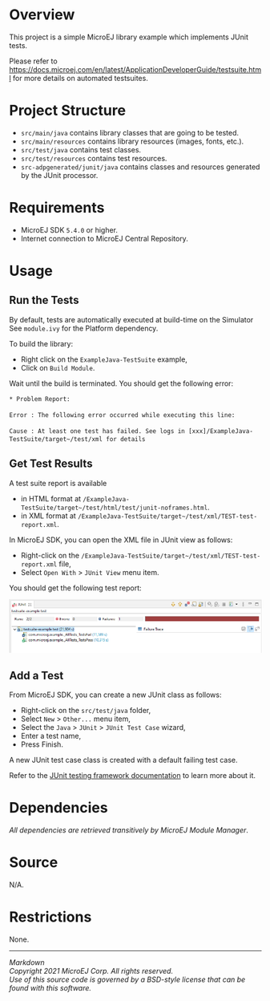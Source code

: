 # Overview

This project is a simple MicroEJ library example which implements JUnit tests.

Please refer to https://docs.microej.com/en/latest/ApplicationDeveloperGuide/testsuite.html for more details on automated testsuites.

# Project Structure

* `src/main/java` contains library classes that are going to be tested.
* `src/main/resources` contains library resources (images, fonts, etc.).
* `src/test/java` contains test classes.
* `src/test/resources` contains test resources.
* `src-adpgenerated/junit/java` contains classes and resources generated by the JUnit processor.

# Requirements

* MicroEJ SDK ``5.4.0`` or higher.
* Internet connection to MicroEJ Central Repository.

# Usage

## Run the Tests

By default, tests are automatically executed at build-time on the Simulator 
See `module.ivy` for the Platform dependency.

To build the library:

* Right click on the `ExampleJava-TestSuite` example,
* Click on `Build Module`.

Wait until the build is terminated. You should get the following error:

```
* Problem Report:

Error : The following error occurred while executing this line:

Cause : At least one test has failed. See logs in [xxx]/ExampleJava-TestSuite/target~/test/xml for details
```

## Get Test Results

A test suite report is available 

- in HTML format at `/ExampleJava-TestSuite/target~/test/html/test/junit-noframes.html`.
- in XML format at `/ExampleJava-TestSuite/target~/test/xml/TEST-test-report.xml`.

In MicroEJ SDK, you can open the XML file in JUnit view as follows:

- Right-click on the `/ExampleJava-TestSuite/target~/test/xml/TEST-test-report.xml` file,
- Select `Open With` > `JUnit View` menu item.

You should get the following test report:

![test-report.png](test-report.png)


## Add a Test

From MicroEJ SDK, you can create a new JUnit class as follows:

- Right-click on the `src/test/java` folder,
- Select `New` > `Other...`  menu item,
- Select the `Java` > `JUnit` > `JUnit Test Case` wizard,
- Enter a test name,
- Press Finish. 

A new JUnit test case class is created with a default failing test case.

Refer to the [JUnit testing framework documentation](https://junit.org/junit4/) to learn more about it.

# Dependencies

_All dependencies are retrieved transitively by MicroEJ Module Manager_.

# Source

N/A.

# Restrictions

None.

---
_Markdown_  
_Copyright 2021 MicroEJ Corp. All rights reserved._  
_Use of this source code is governed by a BSD-style license that can be found with this software._  



